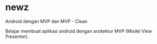 # newz
Android dengan MVP dan MVP - Clean

Belajar membuat aplikasi android dengan arsitektur MVP (Model View Presenter). 
